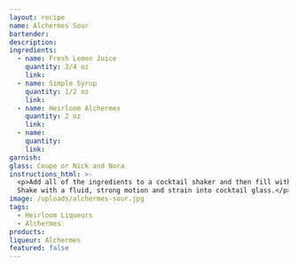 ```yaml
---
layout: recipe
name: Alchermes Sour
bartender:
description:
ingredients:
  - name: Fresh Lemon Juice
    quantity: 3/4 oz
    link:
  - name: Simple Syrup
    quantity: 1/2 oz
    link:
  - name: Heirloom Alchermes
    quantity: 2 oz
    link:
  - name:
    quantity:
    link:
garnish:
glass: Coupe or Nick and Nora
instructions_html: >-
  <p>Add all of the ingredients to a cocktail shaker and then fill with ice.
  Shake with a fluid, strong motion and strain into cocktail glass.</p>
image: /uploads/alchermes-sour.jpg
tags:
  - Heirloom Liqueurs
  - Alchermes
products:
liqueur: Alchermes
featured: false
---
```


